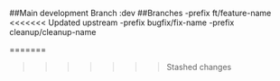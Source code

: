 ##Main development Branch
:dev
##Branches
-prefix ft/feature-name
<<<<<<< Updated upstream
-prefix bugfix/fix-name
-prefix cleanup/cleanup-name



=======
>>>>>>> Stashed changes
